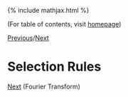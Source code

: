 {% include mathjax.html %}

(For table of contents, visit [homepage](/README.md))

[Previous](/Perturb.md)/[Next](/fourier_transform.md)

# Selection Rules


[Next](/fourier_transform.md) (Fourier Transform)
